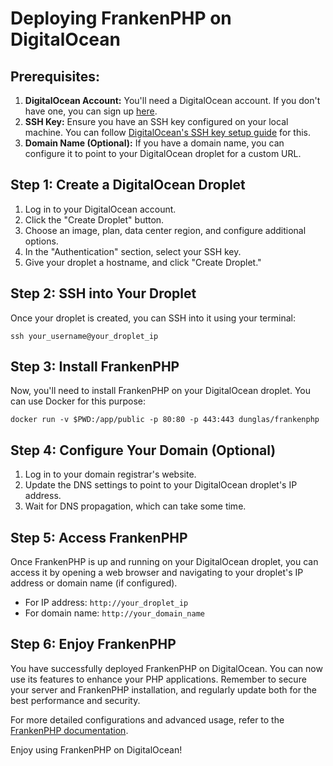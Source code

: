 # Deploying FrankenPHP on DigitalOcean


## Prerequisites:

1.  **DigitalOcean Account:** You'll need a DigitalOcean account. If you don't have one, you can sign up [here](https://www.digitalocean.com/).
2.  **SSH Key:** Ensure you have an SSH key configured on your local machine. You can follow [DigitalOcean's SSH key setup guide](https://www.digitalocean.com/docs/ssh/create-ssh-keys/) for this.
3.  **Domain Name (Optional):** If you have a domain name, you can configure it to point to your DigitalOcean droplet for a custom URL.

## Step 1: Create a DigitalOcean Droplet

1.  Log in to your DigitalOcean account.
2.  Click the "Create Droplet" button.
3.  Choose an image, plan, data center region, and configure additional options.
4.  In the "Authentication" section, select your SSH key.
5.  Give your droplet a hostname, and click "Create Droplet."

## Step 2: SSH into Your Droplet

Once your droplet is created, you can SSH into it using your terminal:

`ssh your_username@your_droplet_ip`

##  Step 3: Install FrankenPHP

Now, you'll need to install FrankenPHP on your DigitalOcean droplet. You can use Docker for this purpose:

`docker run -v $PWD:/app/public -p 80:80 -p 443:443 dunglas/frankenphp`

## Step 4: Configure Your Domain (Optional)

1.  Log in to your domain registrar's website.
2.  Update the DNS settings to point to your DigitalOcean droplet's IP address.
3.  Wait for DNS propagation, which can take some time.

## Step 5: Access FrankenPHP

Once FrankenPHP is up and running on your DigitalOcean droplet, you can access it by opening a web browser and navigating to your droplet's IP address or domain name (if configured).

*   For IP address: `http://your_droplet_ip`
*   For domain name: `http://your_domain_name`

## Step 6: Enjoy FrankenPHP

You have successfully deployed FrankenPHP on DigitalOcean. You can now use its features to enhance your PHP applications. Remember to secure your server and FrankenPHP installation, and regularly update both for the best performance and security.

For more detailed configurations and advanced usage, refer to the [FrankenPHP documentation](https://frankenphp.dev/).

Enjoy using FrankenPHP on DigitalOcean!
